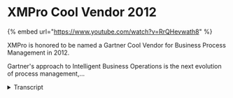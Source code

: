 # XMPro Cool Vendor 2012
{% embed url="https://www.youtube.com/watch?v=RrQHevwath8" %}



XMPro is honored to be named a Gartner Cool Vendor for Business Process Management in 2012. 

Gartner's approach to Intelligent Business Operations is the next evolution of process management,...
<details>
<summary>Transcript</summary>XMPro is honored to be named a Gartner Cool Vendor for Business Process Management in 2012. 

Gartner's approach to Intelligent Business Operations is the next evolution of process management,...
XMPro is extremely honored to be named a Gartner Cool Vendor for Business Process Management in 2012. 

We're really excited about Gartner’s approach to Intelligent Business Operations, or what they call Intelligent Business Operations the next evolution of processes. 

And for them it’s all around the ability to handle unstructured processes, to have social collaboration built into them, and also to deploy on mobile platforms for everyone to use.

Now XMPro’s Event-based approach rather than Workflow-based approach, we believe is one of the key reasons that Gartner recognized our innovation. 

For us Intelligent Business Operations revolves around the fact that you can handle Cases. 

You can handle Workflows and Business Rules all as one in the same audit trail, so they're not two distinct products. 

You have Social Collaboration built into the processes so those social conversations are part of the audit trails for your business. 

We are able to integration your backend business applications into the solution as well. 

We bring documents into processes in our case files, 

and probably what is most exciting is our ability to handle Process Analytics where we can embed your Big Data, we are able to build predictive models, and we are able to advise Next Best Actions.

We’ve bundled of this all together into what we call our Intelligent Business Operations Server or iBOS, 

and we are really excited about the fact that Gartner recognized this BPMS solution. 
</details>